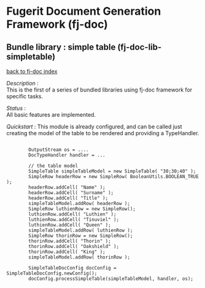 # Fugerit Document Generation Framework (fj-doc)

## Bundle library : simple table (fj-doc-lib-simpletable)

[back to fj-doc index](../README.md)

*Description* :  
This is the first of a series of bundled libraries using fj-doc framework for specific tasks.

*Status* :  
All basic features are implemented.  
  
  
*Quickstart* :
This module is already configured, and can be called just creating the model of the table to be rendered and providing a TypeHandler.

```

		OutputStream os = ....
		DocTypeHandler handler = ...

		// the table model
		SimpleTable simpleTableModel = new SimpleTable( "30;30;40" );
		SimpleRow headerRow = new SimpleRow( BooleanUtils.BOOLEAN_TRUE );
		headerRow.addCell( "Name" );
		headerRow.addCell( "Surname" );
		headerRow.addCell( "Title" );
		simpleTableModel.addRow( headerRow );
		SimpleRow luthienRow = new SimpleRow();
		luthienRow.addCell( "Luthien" );
		luthienRow.addCell( "Tinuviel" );
		luthienRow.addCell( "Queen" );
		simpleTableModel.addRow( luthienRow );
		SimpleRow thorinRow = new SimpleRow();
		thorinRow.addCell( "Thorin" );
		thorinRow.addCell( "Oakshield" );
		thorinRow.addCell( "King" );
		simpleTableModel.addRow( thorinRow );
		
		SimpleTableDocConfig docConfig = SimpleTableDocConfig.newConfig();
		docConfig.processSimpleTable(simpleTableModel, handler, os);
		
```